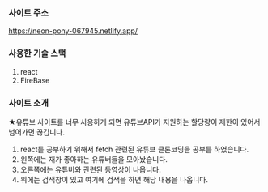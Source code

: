 ### 사이트 주소
https://neon-pony-067945.netlify.app/

### 사용한 기술 스택
1. react
2. FireBase

### 사이트 소개
★유튜브 사이트를 너무 사용하게 되면 유튜브API가 지원하는 할당량이 제한이 있어서 넘어가면 끊깁니다.
1. react를 공부하기 위해서 fetch 관련된 유튜브 클론코딩을 공부를 하였습니다.
2. 왼쪽에는 재가 좋아하는 유튜버들을 모아놨습니다.
3. 오른쪽에는 유튜버와 관련된 동영상이 나옵니다.
4. 위에는 검색창이 있고 여기에 검색을 하면 해당 내용을 나옵니다.
